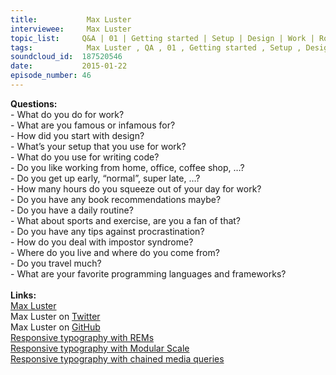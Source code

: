 ```yaml
--- 
title:           Max Luster 
interviewee:     Max Luster 
topic_list:     Q&A | 01 | Getting started | Setup | Design | Work | Routine | Exercise | Procrastination | Impostor syndrome | Programming languages
tags:            Max Luster , QA , 01 , Getting started , Setup , Design , Work , Routine , Exercise , Procrastination , Impostor syndrome , Programming languages
soundcloud_id:  187520546
date:           2015-01-22
episode_number: 46
---
```


<p class="show_notes_display"><b>Questions:</b><br>- What do you do for work?<br>- What are you famous or infamous for?<br>- How did you start with design?<br>- What’s your setup that you use for work?<br>- What do you use for writing code?<br>- Do you like working from home, office, coffee shop, …?<br>- Do you get up early, “normal”, super late, …?<br>- How many hours do you squeeze out of your day for work?<br>- Do you have any book recommendations maybe?<br>- Do you have a daily routine?<br>- What about sports and exercise, are you a fan of that?<br>- Do you have any tips against procrastination?<br>- How do you deal with impostor syndrome?<br>- Where do you live and where do you come from?<br>- Do you travel much?<br>- What are your favorite programming languages and frameworks?<br><br><b>Links:</b><br><a rel="nofollow" target="_blank" href="http://www.maxluster.com/">Max Luster</a><br>Max Luster on <a rel="nofollow" target="_blank" href="https://twitter.com/maxluster">Twitter</a><br>Max Luster on <a rel="nofollow" target="_blank" href="https://github.com/maxluster">GitHub</a><br><a rel="nofollow" target="_blank" href="https://bugsnag.com/blog/responsive-typography-with-rems">Responsive typography with REMs</a><br><a rel="nofollow" target="_blank" href="https://bugsnag.com/blog/responsive-typography-with-modular-scale">Responsive typography with Modular Scale</a><br><a rel="nofollow" target="_blank" href="https://bugsnag.com/blog/responsive-typography-with-chained-media-queries">Responsive typography with chained media queries</a><br></p>

